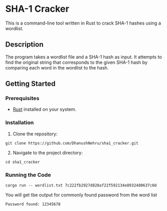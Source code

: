 # SHA-1 Cracker

This is a command-line tool written in Rust to crack SHA-1 hashes using a wordlist.

## Description

The program takes a wordlist file and a SHA-1 hash as input. It attempts to find the original string that corresponds to the given SHA-1 hash by comparing each word in the wordlist to the hash.

## Getting Started

### Prerequisites

- [Rust](https://www.rust-lang.org/tools/install) installed on your system.

### Installation

1. Clone the repository:
```
git clone https://github.com/DhanushNehru/sha1_cracker.git
```

2. Navigate to the project directory:

```
cd sha1_cracker
```

### Running the Code

```
cargo run -- wordlist.txt 7c222fb2927d828af22f592134e8932480637c0d
```

You will get tbe output for commonly found password from the word list

```
Password found: 12345678
```